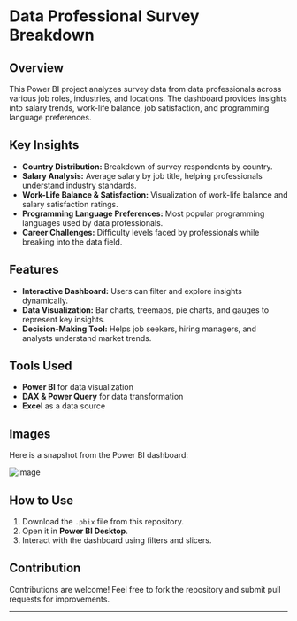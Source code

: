 # Data Professional Survey Breakdown

## Overview
This Power BI project analyzes survey data from data professionals across various job roles, industries, and locations. The dashboard provides insights into salary trends, work-life balance, job satisfaction, and programming language preferences.

## Key Insights
- **Country Distribution:** Breakdown of survey respondents by country.
- **Salary Analysis:** Average salary by job title, helping professionals understand industry standards.
- **Work-Life Balance & Satisfaction:** Visualization of work-life balance and salary satisfaction ratings.
- **Programming Language Preferences:** Most popular programming languages used by data professionals.
- **Career Challenges:** Difficulty levels faced by professionals while breaking into the data field.

## Features
- **Interactive Dashboard:** Users can filter and explore insights dynamically.
- **Data Visualization:** Bar charts, treemaps, pie charts, and gauges to represent key insights.
- **Decision-Making Tool:** Helps job seekers, hiring managers, and analysts understand market trends.

## Tools Used
- **Power BI** for data visualization  
- **DAX & Power Query** for data transformation  
- **Excel** as a data source  

## Images
Here is a snapshot from the Power BI dashboard:

![image](https://github.com/user-attachments/assets/4581c836-1679-41a9-8381-c926cd382a0e)


## How to Use
1. Download the `.pbix` file from this repository.
2. Open it in **Power BI Desktop**.
3. Interact with the dashboard using filters and slicers.

## Contribution
Contributions are welcome! Feel free to fork the repository and submit pull requests for improvements.

---
